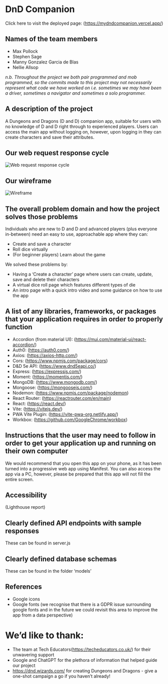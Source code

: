 # DnD Companion

Click here to visit the deployed page: (https://mydndcompanion.vercel.app/)

## Names of the team members

- Max Pollock
- Stephen Sage
- Manny Gonzalez Garcia de Blas
- Nellie Allsop

_n.b. Throughout the project we both pair programmed and mob programmed, so the commits made to this project may not necessarily represent what code we have worked on i.e. sometimes we may have been a driver, sometimes a navigator and sometimes a solo programmer._

## A description of the project

A Dungeons and Dragons (D and D) companion app, suitable for users with no knowledge of D and D right through to experienced players. Users can access the main app without logging on, however, upon logging in they can create characters and save their attributes.

## Our web request response cycle

![Web request response cycle](WRRC.png)

## Our wireframe

![Wireframe](Wireframe.png)

## The overall problem domain and how the project solves those problems

Individuals who are new to D and D and advanced players (plus everyone in-between) need an easy to use, approachable app where they can:

- Create and save a character
- Roll dice virtually
- (For beginner players) Learn about the game

We solved these problems by:

- Having a ‘Create a character’ page where users can create, update, save and delete their characters
- A virtual dice roll page which features different types of die
- An intro page with a quick intro video and some guidance on how to use the app

## A list of any libraries, frameworks, or packages that your application requires in order to properly function

- Accordion (from material UI): (https://mui.com/material-ui/react-accordion/)
- Auth0: (https://auth0.com/)
- Axios: (https://axios-http.com/)
- Cors: (https://www.npmjs.com/package/cors)
- D&D 5e API: (https://www.dnd5eapi.co/)
- Express: (https://expressjs.com/)
- Moment: (https://momentjs.com/)
- MongoDB: (https://www.mongodb.com/)
- Mongoose: (https://mongoosejs.com/)
- Nodemon: (https://www.npmjs.com/package/nodemon)
- React Router: (https://reactrouter.com/en/main)
- React: (https://react.dev/)
- Vite: (https://vitejs.dev/)
- PWA Vite Plugin: (https://vite-pwa-org.netlify.app/)
- Workbox: (https://github.com/GoogleChrome/workbox)

## Instructions that the user may need to follow in order to get your application up and running on their own computer

We would recommend that you open this app on your phone, as it has been turned into a progressive web app using Manifest. You can also access the app via a PC, however, please be prepared that this app will not fill the entire screen.

## Accessibility

(Lighthouse report)

## Clearly defined API endpoints with sample responses

These can be found in server.js

## Clearly defined database schemas

These can be found in the folder ‘models’

## References

- Google icons
- Google fonts (we recognise that there is a GDPR issue surrounding google fonts and in the future we could revisit this area to improve the app from a data perspective)

# We’d like to thank:

- The team at Tech Educators(https://techeducators.co.uk/) for their unwavering support
- Google and ChatGPT for the plethora of information that helped guide our project
- https://dnd.wizards.com/ for creating Dungeons and Dragons - give a one-shot campaign a go if you haven’t already!
